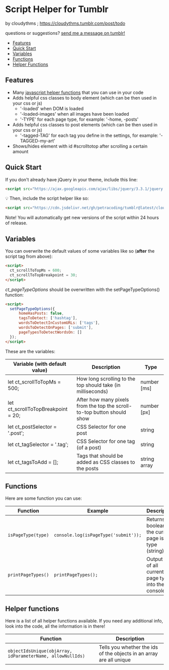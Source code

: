 # Script Helper for Tumblr

by cloudythms ; https://cloudythms.tumblr.com/post/todo

questions or suggestions? [send me a message on tumblr!](https://cloudythms.tumblr.com/contact)

- [Features]()
- [Quick Start]()
- [Variables]()
- [Functions]()
- [Helper Functions]()

## Features

- Many [javascript helper functions]() that you can use in your code
- Adds helpful css classes to body element (which can be then used in your css or js)
  - '-loaded' when DOM is loaded
  - '-loaded-images' when all images have been loaded
  - '-TYPE' for each page type, for example: '-home, -posts'
- Adds helpful css classes to post elements (which can be then used in your css or js)
  - '-tagged-TAG' for each tag you define in the settings, for example: '-TAGGED-my-art'
- Shows/hides element with id #scrolltotop after scrolling a certain amount

## Quick Start

If you don't already have jQuery in your theme, include this line:

```html
<script src="https://ajax.googleapis.com/ajax/libs/jquery/3.3.1/jquery.min.js"></script>
```

:bulb: Then, include the script helper like so: 

```html
<script src="https://cdn.jsdelivr.net/gh/petracoding/tumblr@latest/cloudythms/plugins/helper.js"></script>
```

Note! You will automatically get new versions of the script within 24 hours of release.

## Variables

You can overwrite the default values of some variables like so (**after** the script tag from above):

```html
<script>
  ct_scrollToTopMs = 600;
  ct_scrollToTopBreakpoint = 30;
</script>
```

_ct_pageTypeOptions_ should be overwritten with the setPageTypeOptions() function:

```html
<script>
  setPageTypeOptions({
      homeHasPosts: false,
      tagsToDetect: ['hashtag'],
      wordsToDetectInCustomURLs: ['tags'],
      wordsToDetectOnPages: ['submit'],
      pageTypesToDetectWordsOn: []
  });
</script>
```

These are the variables:

Variable (with default value) | Description | Type
----------------------------- | ----------- | ----
let ct_scrollToTopMs = 500; | How long scrolling to the top should take (in milliseconds) | number \[ms]
let ct_scrollToTopBreakpoint = 20; | After how many pixels from the top the scroll-to-top button should show | number \[px]
let ct_postSelector = '.post'; | CSS Selector for one post | string
let ct_tagSelector = '.tag'; | CSS Selector for one tag (of a post) | string
let ct_tagsToAdd = \[]; | Tags that should be added as CSS classes to the posts | string array

## Functions

Here are some function you can use:

Function | Example | Description
-------- | ------- | -----------
`isPageType(type)` | `console.log(isPageType('submit'));` | Returns a boolean if the current page is of a type (string)
`printPageTypes()` | `printPageTypes();` | Output a list of all current page types into the console

## Helper functions

Here is a list of all helper functions available. If you need any additional info, look into the code, all the information is in there!

Function | Description
-------- | -----------
`objectIdsUnique(objArray, idParameterName, allowNullIds)` | Tells you whether the ids of the objects in an array are all unique
